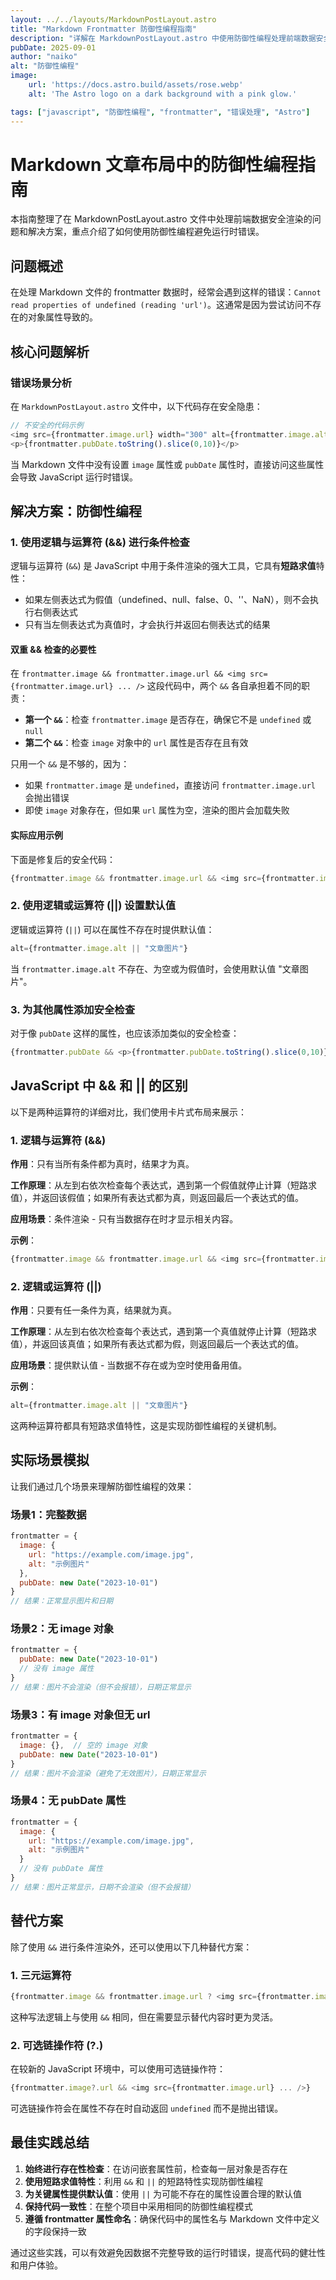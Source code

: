 ```yaml
---
layout: ../../layouts/MarkdownPostLayout.astro
title: "Markdown Frontmatter 防御性编程指南"
description: "详解在 MarkdownPostLayout.astro 中使用防御性编程处理前端数据安全渲染的方法"
pubDate: 2025-09-01
author: "naiko"
alt: "防御性编程"
image:
    url: 'https://docs.astro.build/assets/rose.webp'
    alt: 'The Astro logo on a dark background with a pink glow.'

tags: ["javascript", "防御性编程", "frontmatter", "错误处理", "Astro"]
---
```


# Markdown 文章布局中的防御性编程指南

本指南整理了在 MarkdownPostLayout.astro 文件中处理前端数据安全渲染的问题和解决方案，重点介绍了如何使用防御性编程避免运行时错误。

## 问题概述

在处理 Markdown 文件的 frontmatter 数据时，经常会遇到这样的错误：`Cannot read properties of undefined (reading 'url')`。这通常是因为尝试访问不存在的对象属性导致的。

## 核心问题解析

### 错误场景分析

在 `MarkdownPostLayout.astro` 文件中，以下代码存在安全隐患：

```javascript
// 不安全的代码示例
<img src={frontmatter.image.url} width="300" alt={frontmatter.image.alt} />
<p>{frontmatter.pubDate.toString().slice(0,10)}</p>
```

当 Markdown 文件中没有设置 `image` 属性或 `pubDate` 属性时，直接访问这些属性会导致 JavaScript 运行时错误。

## 解决方案：防御性编程

### 1. 使用逻辑与运算符 (&&) 进行条件检查

逻辑与运算符 (`&&`) 是 JavaScript 中用于条件渲染的强大工具，它具有**短路求值**特性：

- 如果左侧表达式为假值（undefined、null、false、0、''、NaN），则不会执行右侧表达式
- 只有当左侧表达式为真值时，才会执行并返回右侧表达式的结果

#### 双重 && 检查的必要性

在 `frontmatter.image && frontmatter.image.url && <img src={frontmatter.image.url} ... />` 这段代码中，两个 `&&` 各自承担着不同的职责：

- **第一个 `&&`**：检查 `frontmatter.image` 是否存在，确保它不是 `undefined` 或 `null`
- **第二个 `&&`**：检查 `image` 对象中的 `url` 属性是否存在且有效

只用一个 `&&` 是不够的，因为：
- 如果 `frontmatter.image` 是 `undefined`，直接访问 `frontmatter.image.url` 会抛出错误
- 即使 `image` 对象存在，但如果 `url` 属性为空，渲染的图片会加载失败

#### 实际应用示例

下面是修复后的安全代码：

```javascript
{frontmatter.image && frontmatter.image.url && <img src={frontmatter.image.url} width="300" alt={frontmatter.image.alt || "文章图片"} />}
```

### 2. 使用逻辑或运算符 (||) 设置默认值

逻辑或运算符 (`||`) 可以在属性不存在时提供默认值：

```javascript
alt={frontmatter.image.alt || "文章图片"}
```

当 `frontmatter.image.alt` 不存在、为空或为假值时，会使用默认值 "文章图片"。

### 3. 为其他属性添加安全检查

对于像 `pubDate` 这样的属性，也应该添加类似的安全检查：

```javascript
{frontmatter.pubDate && <p>{frontmatter.pubDate.toString().slice(0,10)}</p>}
```

## JavaScript 中 && 和 || 的区别

以下是两种运算符的详细对比，我们使用卡片式布局来展示：

### 1. 逻辑与运算符 (&&)

**作用**：只有当所有条件都为真时，结果才为真。

**工作原理**：从左到右依次检查每个表达式，遇到第一个假值就停止计算（短路求值），并返回该假值；如果所有表达式都为真，则返回最后一个表达式的值。

**应用场景**：条件渲染 - 只有当数据存在时才显示相关内容。

**示例**：
```javascript
{frontmatter.image && frontmatter.image.url && <img src={frontmatter.image.url} ... />}
```

### 2. 逻辑或运算符 (||)

**作用**：只要有任一条件为真，结果就为真。

**工作原理**：从左到右依次检查每个表达式，遇到第一个真值就停止计算（短路求值），并返回该真值；如果所有表达式都为假，则返回最后一个表达式的值。

**应用场景**：提供默认值 - 当数据不存在或为空时使用备用值。

**示例**：
```javascript
alt={frontmatter.image.alt || "文章图片"}
```

这两种运算符都具有短路求值特性，这是实现防御性编程的关键机制。

## 实际场景模拟

让我们通过几个场景来理解防御性编程的效果：

### 场景1：完整数据

```javascript
frontmatter = {
  image: {
    url: "https://example.com/image.jpg",
    alt: "示例图片"
  },
  pubDate: new Date("2023-10-01")
}
// 结果：正常显示图片和日期
```

### 场景2：无 image 对象

```javascript
frontmatter = {
  pubDate: new Date("2023-10-01")
  // 没有 image 属性
}
// 结果：图片不会渲染（但不会报错），日期正常显示
```

### 场景3：有 image 对象但无 url

```javascript
frontmatter = {
  image: {},  // 空的 image 对象
  pubDate: new Date("2023-10-01")
}
// 结果：图片不会渲染（避免了无效图片），日期正常显示
```

### 场景4：无 pubDate 属性

```javascript
frontmatter = {
  image: {
    url: "https://example.com/image.jpg",
    alt: "示例图片"
  }
  // 没有 pubDate 属性
}
// 结果：图片正常显示，日期不会渲染（但不会报错）
```

## 替代方案

除了使用 `&&` 进行条件渲染外，还可以使用以下几种替代方案：

### 1. 三元运算符

```javascript
{frontmatter.image && frontmatter.image.url ? <img src={frontmatter.image.url} ... /> : null}
```

这种写法逻辑上与使用 `&&` 相同，但在需要显示替代内容时更为灵活。

### 2. 可选链操作符 (?.)

在较新的 JavaScript 环境中，可以使用可选链操作符：

```javascript
{frontmatter.image?.url && <img src={frontmatter.image.url} ... />}
```

可选链操作符会在属性不存在时自动返回 `undefined` 而不是抛出错误。

## 最佳实践总结

1. **始终进行存在性检查**：在访问嵌套属性前，检查每一层对象是否存在
2. **使用短路求值特性**：利用 `&&` 和 `||` 的短路特性实现防御性编程
3. **为关键属性提供默认值**：使用 `||` 为可能不存在的属性设置合理的默认值
4. **保持代码一致性**：在整个项目中采用相同的防御性编程模式
5. **遵循 frontmatter 属性命名**：确保代码中的属性名与 Markdown 文件中定义的字段保持一致

通过这些实践，可以有效避免因数据不完整导致的运行时错误，提高代码的健壮性和用户体验。